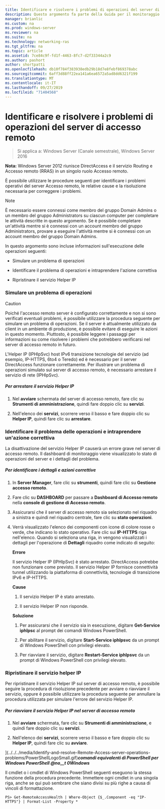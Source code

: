```yaml
---
title: Identificare e risolvere i problemi di operazioni del server di accesso remoto
description: Questo argomento fa parte della Guida per il monitoraggio e l'accounting di accesso remoto in Windows Server 2016.
manager: brianlic
ms.custom: na
ms.prod: windows-server
ms.reviewer: na
ms.suite: na
ms.technology: networking-ras
ms.tgt_pltfrm: na
ms.topic: article
ms.assetid: 7ce84c9f-fd1f-4463-8fc7-d2f33344a2c9
ms.author: pashort
author: shortpatti
ms.openlocfilehash: db10f784f383938edb29b18d7e8febf869378abc
ms.sourcegitcommit: 6aff3d88ff22ea141a6ea6572a5ad8dd6321f199
ms.translationtype: MT
ms.contentlocale: it-IT
ms.lasthandoff: 09/27/2019
ms.locfileid: "71404568"
---
```

# <a name="identify-and-resolve-remote-access-server-operations-problems"></a>Identificare e risolvere i problemi di operazioni del server di accesso remoto

>Si applica a: Windows Server (Canale semestrale), Windows Server 2016

**Nota:** Windows Server 2012 riunisce DirectAccess e il servizio Routing e Accesso remoto (RRAS) in un singolo ruolo Accesso remoto.  
  
È possibile utilizzare le procedure seguenti per identificare i problemi operativi del server Accesso remoto, le relative cause e la risoluzione necessaria per correggere i problemi.  
  
> [!NOTE]  
> È necessario essere connessi come membro del gruppo Domain Admins o un membro del gruppo Administrators su ciascun computer per completare le attività descritte in questo argomento. Se è possibile completare un'attività mentre si è connessi con un account membro del gruppo Administrators, provare a eseguire l'attività mentre si è connessi con un account membro del gruppo Domain Admins.  
  
In questo argomento sono incluse informazioni sull'esecuzione delle operazioni seguenti:  
  
- Simulare un problema di operazioni  
  
- Identificare il problema di operazioni e intraprendere l'azione correttiva  
  
- Ripristinare il servizio Helper IP  
  
### <a name="BKMK_Simulate"></a>Simulare un problema di operazioni  
  
> [!CAUTION]  
> Poiché l'accesso remoto server è configurato correttamente e non si sono verificati eventuali problemi, è possibile utilizzare la procedura seguente per simulare un problema di operazioni. Se il server è attualmente utilizzato da client in un ambiente di produzione, è possibile evitare di eseguire le azioni in questo momento. Piuttosto, è possibile leggere i passaggi per informazioni su come risolvere i problemi che potrebbero verificarsi nel server di accesso remoto in futuro.  
  
L'Helper IP (IPHlpSvc) host IPv6 transizione tecnologie del servizio (ad esempio, IP-HTTPS, 6to4 o Teredo) ed è necessario per il server DirectAccess funzionare correttamente. Per illustrare un problema di operazioni simulato sul server di accesso remoto, è necessario arrestare il servizio di rete (IPHlpSvc).  
  
##### <a name="to-stop-the-ip-helper-service"></a>Per arrestare il servizio Helper IP  
  
1.  Nel **avviare** schermata del server di accesso remoto, fare clic su **Strumenti di amministrazione**, quindi fare doppio clic su **servizi**.  
  
2.  Nell'elenco dei **servizi**, scorrere verso il basso e fare doppio clic su **Helper IP**, quindi fare clic su **arrestare**.  
  
### <a name="BKMK_Identify"></a>Identificare il problema delle operazioni e intraprendere un'azione correttiva  
La disattivazione del servizio Helper IP causerà un errore grave nel server di accesso remoto. Il dashboard di monitoraggio viene visualizzato lo stato di operazioni del server e i dettagli del problema.  
  
##### <a name="to-identify-the-details-and-take-corrective-action"></a>Per identificare i dettagli e azioni correttive  
  
1.  In **Server Manager**, fare clic su **strumenti**, quindi fare clic su **Gestione accesso remoto**.  
  
2.  Fare clic su **DASHBOARD** per passare a **Dashboard di Accesso remoto** nella **console di gestione di Accesso remoto**.  
  
3.  Assicurarsi che il server di accesso remoto sia selezionato nel riquadro a sinistra e quindi nel riquadro centrale, fare clic su **stato operazioni**.  
  
4.  Verrà visualizzato l'elenco dei componenti con icone di colore rosse o verde, che indicano lo stato operativo. Fare clic sui **IP-HTTPS** riga nell'elenco. Quando si seleziona una riga, in vengono visualizzati i dettagli per l'operazione di **Dettagli** riquadro come indicato di seguito:  
  
    **Errore**  
  
    Il servizio Helper IP (IPHlpSvc) è stato arrestato. DirectAccess potrebbe non funzionare come previsto. Il servizio Helper IP fornisce connettività tunnel utilizzando la piattaforma di connettività, tecnologie di transizione IPv6 e IP-HTTPS.  
  
    **Cause**  
  
    1.  Il servizio Helper IP è stato arrestato.  
  
    2.  Il servizio Helper IP non risponde.  
  
    **Soluzione**  
  
    1.  Per assicurarsi che il servizio sia in esecuzione, digitare **Get-Service iphlpsc** al prompt dei comandi Windows PowerShell.  
  
    2.  Per abilitare il servizio, digitare **Start-Service iphlpsvc** da un prompt di Windows PowerShell con privilegi elevato.  
  
    3.  Per riavviare il servizio, digitare **Restart-Service iphlpsvc** da un prompt di Windows PowerShell con privilegi elevato.  
  
### <a name="BKMK_Restart"></a>Ripristinare il servizio helper IP  
Per ripristinare il servizio Helper IP sul server di accesso remoto, è possibile seguire la procedura di risoluzione precedente per avviare o riavviare il servizio, oppure è possibile utilizzare la procedura seguente per annullare la procedura utilizzata per simulare l'errore del servizio Helper IP.  
  
##### <a name="to-restart-the-ip-helper-service-on-the-remote-access-server"></a>Per riavviare il servizio Helper IP nel server di accesso remoto  
  
1.  Nel **avviare** schermata, fare clic su **Strumenti di amministrazione**, e quindi fare doppio clic su **servizi**.  
  
2.  Nell'elenco dei **servizi**, scorrere verso il basso e fare doppio clic su **Helper IP**, quindi fare clic su **avviare**.  
  
](../../../media/Identify-and-resolve-Remote-Access-server-operations-problems/PowerShellLogoSmall.gif)***<em>comandi equivalenti</em> di PowerShell per Windows PowerShell @no__t 0Windows***  
  
Il cmdlet o i cmdlet di Windows PowerShell seguenti eseguono la stessa funzione della procedura precedente. Immettere ogni cmdlet in una singola riga, anche se qui può sembrare che siano divisi su più righe a causa di vincoli di formattazione.  
  
```  
PS> Get-RemoteAccessHealth | Where-Object {$_.Component -eq "IP-HTTPS"} | Format-List -Property *  
```  
  


